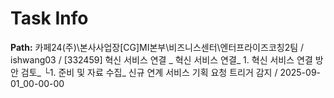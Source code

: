 # Task Info

**Path:** 카페24(주)\본사사업장\[CG]MI본부\비즈니스센터\엔터프라이즈코칭2팀 / ishwang03 / [332459] 혁신 서비스 연결 _ 혁신 서비스 연결_ 1. 혁신 서비스 연결 방안 검토_ └1. 준비 및 자료 수집_ 신규 연계 서비스 기획 요청 트리거 감지 / 2025-09-01_00-00-00

